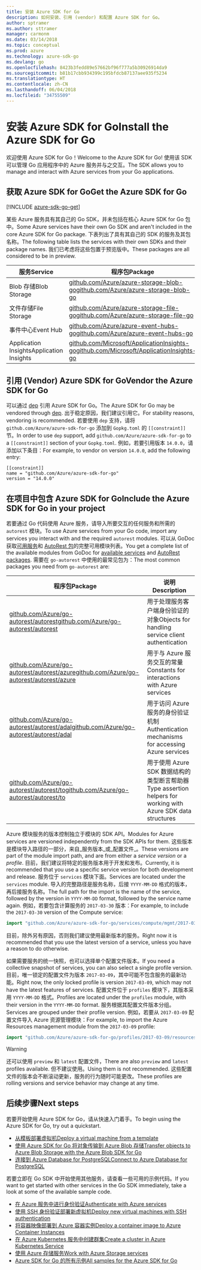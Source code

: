 ```yaml
---
title: 安装 Azure SDK for Go
description: 如何安装、引用 (vendor) 和配置 Azure SDK for Go。
author: sptramer
ms.author: sttramer
manager: carmonm
ms.date: 03/14/2018
ms.topic: conceptual
ms.prod: azure
ms.technology: azure-sdk-go
ms.devlang: go
ms.openlocfilehash: 8423b3fedd89e57662bf96f777a5b30926914da9
ms.sourcegitcommit: b81b17cbb934399c195bfdcb87137aee935f5234
ms.translationtype: HT
ms.contentlocale: zh-CN
ms.lasthandoff: 06/04/2018
ms.locfileid: "34755509"
---
```

# <a name="install-the-azure-sdk-for-go"></a><span data-ttu-id="e44cd-103">安装 Azure SDK for Go</span><span class="sxs-lookup"><span data-stu-id="e44cd-103">Install the Azure SDK for Go</span></span>

<span data-ttu-id="e44cd-104">欢迎使用 Azure SDK for Go！</span><span class="sxs-lookup"><span data-stu-id="e44cd-104">Welcome to the Azure SDK for Go!</span></span> <span data-ttu-id="e44cd-105">使用该 SDK 可以管理 Go 应用程序中的 Azure 服务并与之交互。</span><span class="sxs-lookup"><span data-stu-id="e44cd-105">The SDK allows you to manage and interact with Azure services from your Go applications.</span></span>

## <a name="get-the-azure-sdk-for-go"></a><span data-ttu-id="e44cd-106">获取 Azure SDK for Go</span><span class="sxs-lookup"><span data-stu-id="e44cd-106">Get the Azure SDK for Go</span></span>

[!INCLUDE [azure-sdk-go-get](includes/azure-sdk-go-get.md)]

<span data-ttu-id="e44cd-107">某些 Azure 服务具有其自己的 Go SDK，并未包括在核心 Azure SDK for Go 包中。</span><span class="sxs-lookup"><span data-stu-id="e44cd-107">Some Azure services have their own Go SDK and aren't included in the core Azure SDK for Go package.</span></span> <span data-ttu-id="e44cd-108">下表列出了具有其自己的 SDK 的服务及其包名称。</span><span class="sxs-lookup"><span data-stu-id="e44cd-108">The following table lists the services with their own SDKs and their package names.</span></span> <span data-ttu-id="e44cd-109">我们已考虑将这些包置于预览版中。</span><span class="sxs-lookup"><span data-stu-id="e44cd-109">These packages are all considered to be in preview.</span></span>

| <span data-ttu-id="e44cd-110">服务</span><span class="sxs-lookup"><span data-stu-id="e44cd-110">Service</span></span> | <span data-ttu-id="e44cd-111">程序包</span><span class="sxs-lookup"><span data-stu-id="e44cd-111">Package</span></span> |
|---------|---------|
| <span data-ttu-id="e44cd-112">Blob 存储</span><span class="sxs-lookup"><span data-stu-id="e44cd-112">Blob Storage</span></span> | [<span data-ttu-id="e44cd-113">github.com/Azure/azure-storage-blob-go</span><span class="sxs-lookup"><span data-stu-id="e44cd-113">github.com/Azure/azure-storage-blob-go</span></span>](https://github.com/Azure/azure-storage-blob-go) |
| <span data-ttu-id="e44cd-114">文件存储</span><span class="sxs-lookup"><span data-stu-id="e44cd-114">File Storage</span></span> | [<span data-ttu-id="e44cd-115">github.com/Azure/azure-storage-file-go</span><span class="sxs-lookup"><span data-stu-id="e44cd-115">github.com/Azure/azure-storage-file-go</span></span>](https://github.com/Azure/azure-storage-file-go) |
| <span data-ttu-id="e44cd-116">事件中心</span><span class="sxs-lookup"><span data-stu-id="e44cd-116">Event Hub</span></span> | [<span data-ttu-id="e44cd-117">github.com/Azure/azure-event-hubs-go</span><span class="sxs-lookup"><span data-stu-id="e44cd-117">github.com/Azure/azure-event-hubs-go</span></span>](https://github.com/Azure/azure-event-hubs-go) |
| <span data-ttu-id="e44cd-118">Application Insights</span><span class="sxs-lookup"><span data-stu-id="e44cd-118">Application Insights</span></span> | [<span data-ttu-id="e44cd-119">github.com/Microsoft/ApplicationInsights-go</span><span class="sxs-lookup"><span data-stu-id="e44cd-119">github.com/Microsoft/ApplicationInsights-go</span></span>](https://github.com/Microsoft/ApplicationInsights-go) |

## <a name="vendor-the-azure-sdk-for-go"></a><span data-ttu-id="e44cd-120">引用 (Vendor) Azure SDK for Go</span><span class="sxs-lookup"><span data-stu-id="e44cd-120">Vendor the Azure SDK for Go</span></span>

<span data-ttu-id="e44cd-121">可以通过 [dep](https://github.com/golang/dep) 引用 Azure SDK for Go。</span><span class="sxs-lookup"><span data-stu-id="e44cd-121">The Azure SDK for Go may be vendored through [dep](https://github.com/golang/dep).</span></span> <span data-ttu-id="e44cd-122">出于稳定原因，我们建议引用它。</span><span class="sxs-lookup"><span data-stu-id="e44cd-122">For stability reasons, vendoring is recommended.</span></span> <span data-ttu-id="e44cd-123">若要使用 `dep` 支持，请将 `github.com/Azure/azure-sdk-for-go` 添加到 `Gopkg.toml` 的 `[[constraint]]` 节。</span><span class="sxs-lookup"><span data-stu-id="e44cd-123">In order to use `dep` support, add `github.com/Azure/azure-sdk-for-go` to a `[[constraint]]` section of your `Gopkg.toml`.</span></span> <span data-ttu-id="e44cd-124">例如，若要引用版本 `14.0.0`，请添加以下条目：</span><span class="sxs-lookup"><span data-stu-id="e44cd-124">For example, to vendor on version `14.0.0`, add the following entry:</span></span>

```
[[constraint]]
name = "github.com/Azure/azure-sdk-for-go"
version = "14.0.0"
```

## <a name="include-the-azure-sdk-for-go-in-your-project"></a><span data-ttu-id="e44cd-125">在项目中包含 Azure SDK for Go</span><span class="sxs-lookup"><span data-stu-id="e44cd-125">Include the Azure SDK for Go in your project</span></span>

<span data-ttu-id="e44cd-126">若要通过 Go 代码使用 Azure 服务，请导入所要交互的任何服务和所需的 `autorest` 模块。</span><span class="sxs-lookup"><span data-stu-id="e44cd-126">To use Azure services from your Go code, import any services you interact with and the required `autorest` modules.</span></span>
<span data-ttu-id="e44cd-127">可以从 GoDoc 获取[可用服务](https://godoc.org/github.com/Azure/azure-sdk-for-go)和 [AutoRest 包](https://godoc.org/github.com/Azure/go-autorest)的完整可用模块列表。</span><span class="sxs-lookup"><span data-stu-id="e44cd-127">You get a complete list of the available modules from GoDoc for [available services](https://godoc.org/github.com/Azure/azure-sdk-for-go) and [AutoRest packages](https://godoc.org/github.com/Azure/go-autorest).</span></span> <span data-ttu-id="e44cd-128">需要在 `go-autorest` 中使用的最常见包为：</span><span class="sxs-lookup"><span data-stu-id="e44cd-128">The most common packages you need from `go-autorest` are:</span></span>

| <span data-ttu-id="e44cd-129">程序包</span><span class="sxs-lookup"><span data-stu-id="e44cd-129">Package</span></span> | <span data-ttu-id="e44cd-130">说明</span><span class="sxs-lookup"><span data-stu-id="e44cd-130">Description</span></span> |
|---------|-------------|
| <span data-ttu-id="e44cd-131">[github.com/Azure/go-autorest/autorest][autorest]</span><span class="sxs-lookup"><span data-stu-id="e44cd-131">[github.com/Azure/go-autorest/autorest][autorest]</span></span> | <span data-ttu-id="e44cd-132">用于处理服务客户端身份验证的对象</span><span class="sxs-lookup"><span data-stu-id="e44cd-132">Objects for handling service client authentication</span></span> |
| <span data-ttu-id="e44cd-133">[github.com/Azure/go-autorest/autorest/azure][autorest/azure]</span><span class="sxs-lookup"><span data-stu-id="e44cd-133">[github.com/Azure/go-autorest/autorest/azure][autorest/azure]</span></span> | <span data-ttu-id="e44cd-134">用于与 Azure 服务交互的常量</span><span class="sxs-lookup"><span data-stu-id="e44cd-134">Constants for interactions with Azure services</span></span> |
| <span data-ttu-id="e44cd-135">[github.com/Azure/go-autorest/autorest/adal][autorest/adal]</span><span class="sxs-lookup"><span data-stu-id="e44cd-135">[github.com/Azure/go-autorest/autorest/adal][autorest/adal]</span></span> | <span data-ttu-id="e44cd-136">用于访问 Azure 服务的身份验证机制</span><span class="sxs-lookup"><span data-stu-id="e44cd-136">Authentication mechanisms for accessing Azure services</span></span> |
| <span data-ttu-id="e44cd-137">[github.com/Azure/go-autorest/autorest/to][autorest/to]</span><span class="sxs-lookup"><span data-stu-id="e44cd-137">[github.com/Azure/go-autorest/autorest/to][autorest/to]</span></span> | <span data-ttu-id="e44cd-138">用于使用 Azure SDK 数据结构的类型断言帮助器</span><span class="sxs-lookup"><span data-stu-id="e44cd-138">Type assertion helpers for working with Azure SDK data structures</span></span> |

[autorest]: https://godoc.org/github.com/Azure/go-autorest/autorest
[autorest/azure]: https://godoc.org/github.com/Azure/go-autorest/autorest/azure
[autorest/adal]: https://godoc.org/github.com/Azure/go-autorest/autorest/adal
[autorest/to]: https://godoc.org/github.com/Azure/go-autorest/autorest/to

<span data-ttu-id="e44cd-139">Azure 模块服务的版本控制独立于模块的 SDK API。</span><span class="sxs-lookup"><span data-stu-id="e44cd-139">Modules for Azure services are versioned independently from the SDK APIs for them.</span></span> <span data-ttu-id="e44cd-140">这些版本是模块导入路径的一部分，来自_服务版本_或_配置文件_。</span><span class="sxs-lookup"><span data-stu-id="e44cd-140">These versions are part of the module import path, and are from either a _service version_ or a _profile_.</span></span> <span data-ttu-id="e44cd-141">目前，我们建议将特定的服务版本用于开发和发布。</span><span class="sxs-lookup"><span data-stu-id="e44cd-141">Currently, it is recommended that you use a specific service version for both development and release.</span></span> <span data-ttu-id="e44cd-142">服务位于 `services` 模块下面。</span><span class="sxs-lookup"><span data-stu-id="e44cd-142">Services are located under the `services` module.</span></span> <span data-ttu-id="e44cd-143">导入的完整路径是服务名称，后接 `YYYY-MM-DD` 格式的版本，再后接服务名称。</span><span class="sxs-lookup"><span data-stu-id="e44cd-143">The full path for the import is the name of the service, followed by the version in `YYYY-MM-DD` format, followed by the service name again.</span></span> <span data-ttu-id="e44cd-144">例如，若要包含计算服务的 `2017-03-30` 版本：</span><span class="sxs-lookup"><span data-stu-id="e44cd-144">For example, to include the `2017-03-30` version of the Compute service:</span></span>

```go
import "github.com/Azure/azure-sdk-for-go/services/compute/mgmt/2017-03-30/compute"
```

<span data-ttu-id="e44cd-145">目前，除外另有原因，否则我们建议使用最新版本的服务。</span><span class="sxs-lookup"><span data-stu-id="e44cd-145">Right now it is recommended that you use the latest version of a service, unless you have a reason to do otherwise.</span></span>

<span data-ttu-id="e44cd-146">如果需要服务的统一快照，也可以选择单个配置文件版本。</span><span class="sxs-lookup"><span data-stu-id="e44cd-146">If you need a collective snapshot of services, you can also select a single profile version.</span></span> <span data-ttu-id="e44cd-147">目前，唯一锁定的配置文件为版本 `2017-03-09`，其中可能不包含服务的最新功能。</span><span class="sxs-lookup"><span data-stu-id="e44cd-147">Right now, the only locked profile is version `2017-03-09`, which may not have the latest features of services.</span></span> <span data-ttu-id="e44cd-148">配置文件位于 `profiles` 模块下，其版本采用 `YYYY-MM-DD` 格式。</span><span class="sxs-lookup"><span data-stu-id="e44cd-148">Profiles are located under the `profiles` module, with their version in the `YYYY-MM-DD` format.</span></span> <span data-ttu-id="e44cd-149">服务根据其配置文件版本分组。</span><span class="sxs-lookup"><span data-stu-id="e44cd-149">Services are grouped under their profile version.</span></span> <span data-ttu-id="e44cd-150">例如，若要从 `2017-03-09` 配置文件导入 Azure 资源管理模块：</span><span class="sxs-lookup"><span data-stu-id="e44cd-150">For example, to import the Azure Resources management module from the `2017-03-09` profile:</span></span>

```go
import "github.com/Azure/azure-sdk-for-go/profiles/2017-03-09/resources/mgmt/resources"
```

> [!WARNING]
> <span data-ttu-id="e44cd-151">还可以使用 `preview` 和 `latest` 配置文件，</span><span class="sxs-lookup"><span data-stu-id="e44cd-151">There are also `preview` and `latest` profiles available.</span></span> <span data-ttu-id="e44cd-152">但不建议使用。</span><span class="sxs-lookup"><span data-stu-id="e44cd-152">Using them is not recommended.</span></span> <span data-ttu-id="e44cd-153">这些配置文件的版本会不断滚动更新，服务的行为随时可能更改。</span><span class="sxs-lookup"><span data-stu-id="e44cd-153">These profiles are rolling versions and service behavior may change at any time.</span></span>

## <a name="next-steps"></a><span data-ttu-id="e44cd-154">后续步骤</span><span class="sxs-lookup"><span data-stu-id="e44cd-154">Next steps</span></span>

<span data-ttu-id="e44cd-155">若要开始使用 Azure SDK for Go，请从快速入门着手。</span><span class="sxs-lookup"><span data-stu-id="e44cd-155">To begin using the Azure SDK for Go, try out a quickstart.</span></span>

* [<span data-ttu-id="e44cd-156">从模板部署虚拟机</span><span class="sxs-lookup"><span data-stu-id="e44cd-156">Deploy a virtual machine from a template</span></span>](azure-sdk-go-qs-vm.md)
* [<span data-ttu-id="e44cd-157">使用 Azure SDK for Go 将对象传输到 Azure Blob 存储</span><span class="sxs-lookup"><span data-stu-id="e44cd-157">Transfer objects to Azure Blob Storage with the Azure Blob SDK for Go</span></span>](/azure/storage/blobs/storage-quickstart-blobs-go?toc=%2fgo%2fazure%2ftoc.json)
* [<span data-ttu-id="e44cd-158">连接到 Azure Database for PostgreSQL</span><span class="sxs-lookup"><span data-stu-id="e44cd-158">Connect to Azure Database for PostgreSQL</span></span>](/azure/postgresql/connect-go?toc=%2fgo%2fazure%2ftoc.json)

<span data-ttu-id="e44cd-159">若要立即在 Go SDK 中开始使用其他服务，请查看一些可用的示例代码。</span><span class="sxs-lookup"><span data-stu-id="e44cd-159">If you want to get started with other services in the Go SDK immediately, take a look at some of the available sample code.</span></span>

* [<span data-ttu-id="e44cd-160">在 Azure 服务中进行身份验证</span><span class="sxs-lookup"><span data-stu-id="e44cd-160">Authenticate with Azure services</span></span>](https://github.com/Azure-Samples/azure-sdk-for-go-samples/tree/master/iam)
* [<span data-ttu-id="e44cd-161">使用 SSH 身份验证部署新虚拟机</span><span class="sxs-lookup"><span data-stu-id="e44cd-161">Deploy new virtual machines with SSH authentication</span></span>](https://github.com/Azure-Samples/azure-sdk-for-go-samples/tree/master/compute)
* [<span data-ttu-id="e44cd-162">将容器映像部署到 Azure 容器实例</span><span class="sxs-lookup"><span data-stu-id="e44cd-162">Deploy a container image to Azure Container Instances</span></span>](https://github.com/Azure-Samples/azure-sdk-for-go-samples/tree/master/containerinstance)
* [<span data-ttu-id="e44cd-163">在 Azure Kubernetes 服务中创建群集</span><span class="sxs-lookup"><span data-stu-id="e44cd-163">Create a cluster in Azure Kubernetes Service</span></span>](https://github.com/Azure-Samples/azure-sdk-for-go-samples/tree/master/containerservice)
* [<span data-ttu-id="e44cd-164">使用 Azure 存储服务</span><span class="sxs-lookup"><span data-stu-id="e44cd-164">Work with Azure Storage services</span></span>](https://github.com/Azure-Samples/azure-sdk-for-go-samples/tree/master/storage)
* [<span data-ttu-id="e44cd-165">Azure SDK for Go 的所有示例</span><span class="sxs-lookup"><span data-stu-id="e44cd-165">All samples for the Azure SDK for Go</span></span>](https://github.com/azure-samples/azure-sdk-for-go-samples)
